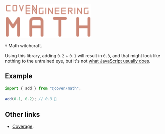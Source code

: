 <img alt="Coven Engineering Math logo" src="https://raw.githubusercontent.com/covenengineering/libraries/main/@coven/math/logo.svg" height="108" />

💀 Math witchcraft.

Using this library, adding `0.2` + `0.1` will result in `0.3`, and that might
look like nothing to the untrained eye, but it's not
[what JavaScript usually does](https://0.30000000000000004.com/).

## Example

```typescript
import { add } from "@coven/math";

add(0.1, 0.2); // 0.3 🤯
```

## Other links

- [Coverage](https://coveralls.io/github/covenengineering/libraries).
